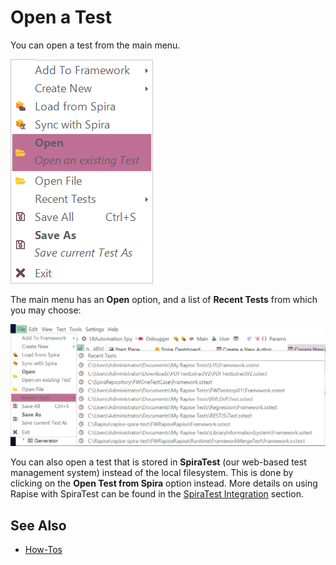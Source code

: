 # Open a Test

You can open a test from the main menu.

![application menu](./img/open_a_test_menu.png)

The main menu has an **Open** option, and a list of **Recent Tests** from which you may choose:

![recent test](./img/open_a_test_recent.png)

You can also open a test that is stored in **SpiraTest** (our web-based test management system) instead of the local filesystem. This is done by clicking on the **Open Test from Spira** option instead. More details on using Rapise with SpiraTest can be found in the [SpiraTest Integration](spiratest_integration.md) section.

## See Also

- [How-Tos](howtos.md)

